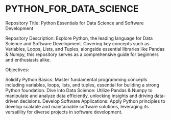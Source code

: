 # PYTHON_FOR_DATA_SCIENCE
Repository Title: Python Essentials for Data Science and Software Development

Repository Description: Explore Python, the leading language for Data Science and Software Development. Covering key concepts such as Variables, Loops, Lists, and Tuples, alongside essential libraries like Pandas & Numpy, this repository serves as a comprehensive guide for beginners and enthusiasts alike.

Objectives:

Solidify Python Basics: Master fundamental programming concepts including variables, loops, lists, and tuples, essential for building a strong Python foundation.
Dive into Data Science: Utilize Pandas & Numpy to manipulate and analyze data efficiently, unlocking insights and driving data-driven decisions.
Develop Software Applications: Apply Python principles to develop scalable and maintainable software solutions, leveraging its versatility for diverse projects in software development.
